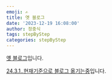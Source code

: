 ```yaml
---
emoji: ✍
title: 옛 블로그
date: '2023-12-19 16:08:00'
author: 정중식
tags: stepByStep
categories: stepByStep
---
```


[옛 블로그](https://wndtlr1024.github.io/)입니다.

[24.3.1..현재기준으로 블로그 옮기는중](wndtlr1024.vercel.app/)입니다.
